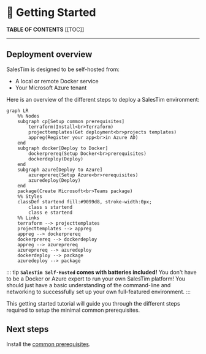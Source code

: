 # 👋 Getting Started

**TABLE OF CONTENTS**
[[TOC]]

---

## Deployment overview
SalesTim is designed to be self-hosted from:
- A local or remote Docker service
- Your Microsoft Azure tenant

Here is an overview of the different steps to deploy a SalesTim environment:
```mermaid
graph LR
    %% Nodes
    subgraph cp[Setup common prerequisites]
        terraform(Install<br>Terraform)
        projecttemplates(Get deployment<br>projects templates)
        appreg(Register your app<br>in Azure AD)
    end
    subgraph docker[Deploy to Docker]
        dockerprereq(Setup Docker<br>prerequisites)
        dockerdeploy(Deploy)
    end
    subgraph azure[Deploy to Azure]
        azureprereq(Setup Azure<br>rerequisites)
        azuredeploy(Deploy)
    end
    package(Create Microsoft<br>Teams package)
    %% Styles
    classDef startend fill:#9099d8, stroke-width:0px;
        class s startend
        class e startend
    %% Links
    terraform --> projecttemplates
    projecttemplates --> appreg
    appreg --> dockerprereq
    dockerprereq --> dockerdeploy
    appreg --> azureprereq
    azureprereq --> azuredeploy
    dockerdeploy --> package
    azuredeploy --> package
```

::: tip
**`SalesTim Self-Hosted` comes with batteries included!**
You don't have to be a Docker or Azure expert to run your own SalesTim platform!
You should just have a basic understanding of the command-line and networking to successfully set up your own full-featured environment.
:::

This getting started tutorial will guide you through the different steps required to setup the minimal common prerequisites.

## Next steps
Install the [common prerequisites](./common_prerequisites).
